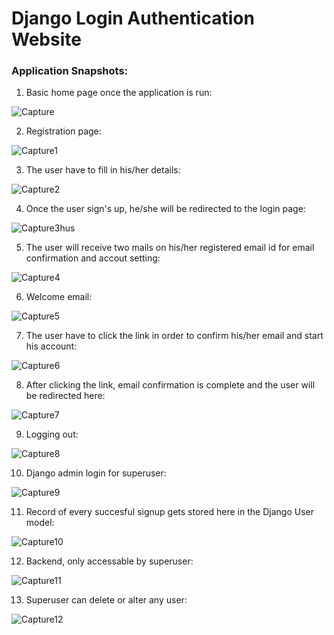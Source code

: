 # Django Login Authentication Website

### Application Snapshots:
1. Basic home page once the application is run:

![Capture](https://user-images.githubusercontent.com/75041273/149496667-6ba29dba-6e36-4192-bd76-746c08325809.PNG)

2. Registration page:

![Capture1](https://user-images.githubusercontent.com/75041273/149496913-5ff4eae5-b7af-4358-b372-56d2596e3560.PNG)

3. The user have to fill in his/her details:

![Capture2](https://user-images.githubusercontent.com/75041273/149496985-2d46ab39-4caf-4ef3-8e7b-9b5614e40afc.PNG)

4. Once the user sign's up, he/she will be redirected to the login page:

![Capture3](https://user-images.githubusercontent.com/75041273/149497038-bfdfaa0c-26b8-4560-a0d7-e9057ea75b93.PNG)hus

5. The user will receive two mails on his/her registered email id for email confirmation and accout setting:

![Capture4](https://user-images.githubusercontent.com/75041273/149497080-9d75f98d-7727-41cd-b85b-fb2aeb088f72.PNG)

6. Welcome email:

![Capture5](https://user-images.githubusercontent.com/75041273/149497116-1be9b159-e57f-4d67-83c3-a6bb4bba9048.PNG)

7. The user have to click the link in order to confirm his/her email and start his account:

![Capture6](https://user-images.githubusercontent.com/75041273/149497141-896c6ad4-05c5-41ef-a8d6-9be40525a915.PNG)

8. After clicking the link, email confirmation is complete and the user will be redirected here:

![Capture7](https://user-images.githubusercontent.com/75041273/149497176-2d0f1e39-5f0b-48e8-9fc8-0e582a94ceda.PNG)

9. Logging out:

![Capture8](https://user-images.githubusercontent.com/75041273/149497214-2d96f808-5003-412a-9a11-c9c839e0130c.PNG)

10. Django admin login for superuser:

![Capture9](https://user-images.githubusercontent.com/75041273/149497246-80798932-7b68-40d5-9e38-0843da32b84f.PNG)

11. Record of every succesful signup gets stored here in the Django User model:

![Capture10](https://user-images.githubusercontent.com/75041273/149497272-1d3f89de-421d-415c-8d8c-7cc4b372076b.PNG)

12. Backend, only accessable by superuser:

![Capture11](https://user-images.githubusercontent.com/75041273/149497315-1a22a622-bcd1-4a97-bed5-4f35bc0abd58.PNG)

13. Superuser can delete or alter any user:

![Capture12](https://user-images.githubusercontent.com/75041273/149497350-268524cc-f6c0-4943-9353-2ce1d9498ea5.PNG)
